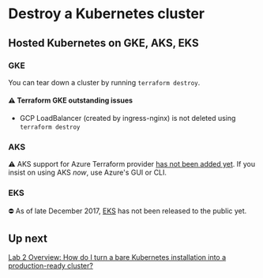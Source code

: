 # Destroy a Kubernetes cluster

## Hosted Kubernetes on GKE, AKS, EKS

### GKE

You can tear down a cluster by running `terraform destroy`.

#### ⚠️ Terraform GKE outstanding issues

- GCP LoadBalancer (created by ingress-nginx) is not deleted using `terraform destroy`

### AKS

⚠️ AKS support for Azure Terraform provider [has not been added yet](https://github.com/terraform-providers/terraform-provider-azurerm/issues/471). If you insist on using AKS *now*, use Azure's GUI or CLI.

### EKS

⛔️ As of late December 2017, [EKS](https://aws.amazon.com/eks/) has not been released to the public yet.

## Up next

[Lab 2 Overview: How do I turn a bare Kubernetes installation into a production-ready cluster?](/labs/lab2/overview.md)
